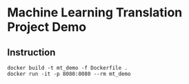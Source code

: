 # Machine Learning Translation Project Demo

## Instruction
```
docker build -t mt_demo -f Dockerfile .
docker run -it -p 8080:8080 --rm mt_demo
```
